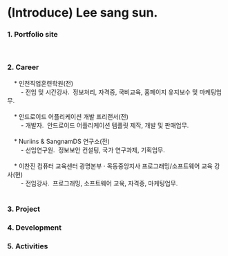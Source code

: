 # (Introduce) Lee sang sun.
<h3>1. Portfolio site</h3><br>

<h3>2. Career</h3>
 &nbsp&nbsp&nbsp&nbsp* 인천직업훈련학원(전)<br>
    &nbsp&nbsp&nbsp&nbsp&nbsp&nbsp&nbsp&nbsp- 전임 및 시간강사.&nbsp 정보처리, 자격증, 국비교육, 홈페이지 유지보수 및 마케팅업무.<br><br>  
 &nbsp&nbsp&nbsp&nbsp* 안드로이드 어플리케이션 개발 프리랜서(전)<br>
    &nbsp&nbsp&nbsp&nbsp&nbsp&nbsp&nbsp&nbsp- 개발자.&nbsp 안드로이드 어플리케이션 템플릿 제작, 개발 및 판매업무.<br><br> 
 &nbsp&nbsp&nbsp&nbsp* Nuriins & SangnamDS 연구소(전)<br>
    &nbsp&nbsp&nbsp&nbsp&nbsp&nbsp&nbsp&nbsp- 선임연구원.&nbsp 정보보안 컨설팅, 국가 연구과제, 기획업무.<br><br>    
 &nbsp&nbsp&nbsp&nbsp* 이찬진 컴퓨터 교육센터 광명본부 · 목동중앙지사 프로그래밍/소프트웨어 교육 강사(현)<br>
    &nbsp&nbsp&nbsp&nbsp&nbsp&nbsp&nbsp&nbsp- 전임강사.&nbsp 프로그래밍, 소프트웨어 교육, 자격증, 마케팅업무. <br><br>
    
<h3>3. Project<br>


<h3>4. Development<br>


<h3>5. Activities</h3><br>
